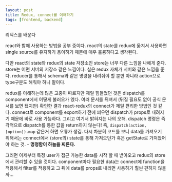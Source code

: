 ```yaml
---
layout: post
title: Redux, connect를 이해하기
tags: [frontend, backend]
---
```



리덕스를 배운다

react와 함께 사용하는 방법을 공부 중이다. react의 state를 redux에 옮겨서 사용하면
 single source를 유지하기 용이하기 때문에 매우 훌륭하다고 생각된다.

 다만 react의 state와 redux의 state 저장소인 store는 너무 다른 느낌을 나에게 준다. 
 store는 어떤 서버의 저장소 같은 느낌이다. 실은 redux 자체가 서버와 같은 느낌을 준다.
  reducer를 통해서 schema와 같은 명령을 내려줘야 할 뿐만 아니라 action으로 
  type구분도 해줘야 하니 말이다.

 redux를 이해하는데 많은 고충이 따르지만 제일 힘들었던 것은 dispatch를 
 component에서 어떻게 불러오가 였다. 여러 문서를 뒤져서
  (뒤질 필요도 없이 공식 문서를 보면 됐지만) 확인한 결과 react-redux의 connect가 
  제일 편리한 방법인 것 같다. connect로 component를 export하기 
  전에 씌우면 dispatch가 props로 내려지기 때문에 바로 사용 가능하다.
   그리고 여기서 밝혀지는 나의 오해. dispatch 명령은 즉각적으로 dispatch를
    통한 값을 return하지 않는다! 즉, `dispatch(action, [option]).map`
     같은거 하면 오류가 생김. 다시 차분히 코드를 보니 data를 
     가져오기 위해서는 connect에서 (store의) state를 통해 가져오던가
      혹은 getState로 가져왔어야 하는 것. - **멍청함이 하늘을 찌른다.**

 그러면 이제부터 특정 user가 접근 가능한 data를 시작 할 때 받아오고
  redux의 store에서 관리할 수 있을 것이다. component마다 필요한 data는
   connect에 function을 적용해서 filter를 적용하고  그 뒤에 data를 
   props로 내리면 사용하기 훨씬 편하지 않을까...